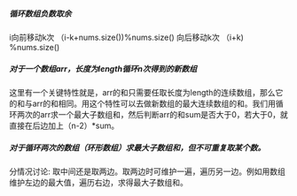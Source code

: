 ##### 循环数组负数取余
i向前移动k次 （i-k+nums.size())%nums.size()
向后移动k次 （i+k) %nums.size()
##### 对于一个数组arr，长度为length循环n次得到的新数组
这里有一个关键特性就是，arr的和只需要任取长度为length的连续数组，那么它的和与arr的和相同。用这个特性可以去做新数组的最大连续数组的和。我们用循环两次的arr求一个最大子数组和，然后判断arr的和sum是否大于0，若大于0，就直接在后边加上（n-2）*sum。


##### 对于循环两次的数组（环形数组）求最大子数组和，但不可重复取某个数。
分情况讨论:
取中间还是取两边。取两边时可维护一遍，遍历另一边。例如用数组维护左边的最大值，遍历右边，求得最大子数组和。

